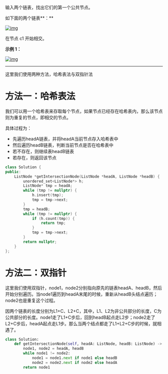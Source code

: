 输入两个链表，找出它们的第一个公共节点。

如下面的两个链表**：**

[![img](https://assets.leetcode-cn.com/aliyun-lc-upload/uploads/2018/12/14/160_statement.png)](https://assets.leetcode-cn.com/aliyun-lc-upload/uploads/2018/12/14/160_statement.png)

在节点 c1 开始相交。

**示例 1：**

[![img](https://assets.leetcode-cn.com/aliyun-lc-upload/uploads/2018/12/14/160_example_1.png)](https://assets.leetcode.com/uploads/2018/12/13/160_example_1.png)

---

这里我们使用两种方法，哈希表法与双指针法

# 方法一：哈希表法

我们可以用一个哈希表来存取每个节点，如果节点已经存在哈希表内，那么该节点则为重复的节点，即相交的节点。

具体过程为：

- 先遍历headA链表，并将headA当前节点存入哈希表中
- 然后遍历headB链表，判断当前节点是否在哈希表中
- 若不存在，则继续表headB链表
- 若存在，则返回该节点

```c++
class Solution {
public:
    ListNode *getIntersectionNode(ListNode *headA, ListNode *headB) {
        unordered_set<ListNode*> h;
        ListNode* tmp = headA;
        while (tmp != nullptr) {
            h.insert(tmp);
            tmp = tmp->next;
        }
        tmp = headB;
        while (tmp != nullptr) {
            if (h.count(tmp)) {
                return tmp;
            }
            tmp = tmp->next;
        }
        return nullptr;
    }
};
```

# 方法二：双指针

这里我们使用双指针，node1，node2分别指向原先的链表headA、headB，然后开始分别遍历。当node1遍历到headA末尾的时候，重新从headB头结点遍历；node2也是重复这个过程。

因两个链表的长度分别为L1+C、L2+C，其中，L1、L2为非公共部分的长度，C为公共部分的长度。node1走了L1+C步后，回到headB起点走L2步；node2走了L2+C步后，headA起点走L1步。那么当两个结点都走了L1+L2+C步的时候，就相遇了。

```python
class Solution:
    def getIntersectionNode(self, headA: ListNode, headB: ListNode) -> ListNode:
        node1, node2 = headA, headB
        while node1 != node2:
            node1 = node1.next if node1 else headB
            node2 = node2.next if node2 else headA
        return node1
```

